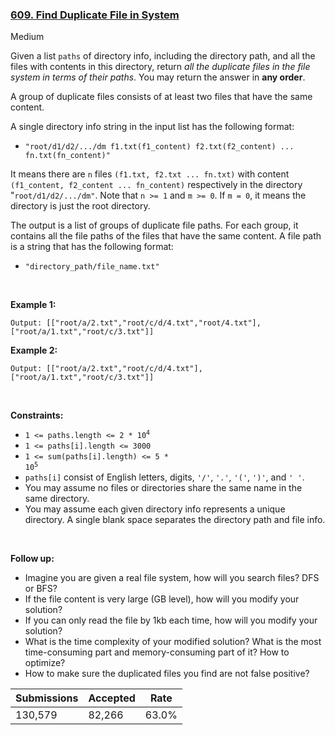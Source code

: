 ### [609. Find Duplicate File in System](https://leetcode.com/problems/find-duplicate-file-in-system)

Medium

Given a list `` paths `` of directory info, including the directory path, and all the files with contents in this directory, return _all the duplicate files in the file system in terms of their paths_. You may return the answer in __any order__.

A group of duplicate files consists of at least two files that have the same content.

A single directory info string in the input list has the following format:

*   `` "root/d1/d2/.../dm f1.txt(f1_content) f2.txt(f2_content) ... fn.txt(fn_content)" ``

It means there are `` n `` files `` (f1.txt, f2.txt ... fn.txt) `` with content `` (f1_content, f2_content ... fn_content) `` respectively in the directory "`` root/d1/d2/.../dm" ``. Note that `` n >= 1 `` and `` m >= 0 ``. If `` m = 0 ``, it means the directory is just the root directory.

The output is a list of groups of duplicate file paths. For each group, it contains all the file paths of the files that have the same content. A file path is a string that has the following format:

*   `` "directory_path/file_name.txt" ``

 

__Example 1:__

```Input: paths = ["root/a 1.txt(abcd) 2.txt(efgh)","root/c 3.txt(abcd)","root/c/d 4.txt(efgh)","root 4.txt(efgh)"]
Output: [["root/a/2.txt","root/c/d/4.txt","root/4.txt"],["root/a/1.txt","root/c/3.txt"]]
```

__Example 2:__

```Input: paths = ["root/a 1.txt(abcd) 2.txt(efgh)","root/c 3.txt(abcd)","root/c/d 4.txt(efgh)"]
Output: [["root/a/2.txt","root/c/d/4.txt"],["root/a/1.txt","root/c/3.txt"]]
```

 

__Constraints:__

*   <code>1 <= paths.length <= 2 * 10<sup>4</sup></code>
*   `` 1 <= paths[i].length <= 3000 ``
*   <code>1 <= sum(paths[i].length) <= 5 * 10<sup>5</sup></code>
*   `` paths[i] `` consist of English letters, digits, `` '/' ``, `` '.' ``, `` '(' ``, `` ')' ``, and `` ' ' ``.
*   You may assume no files or directories share the same name in the same directory.
*   You may assume each given directory info represents a unique directory. A single blank space separates the directory path and file info.

 

__Follow up:__

*   Imagine you are given a real file system, how will you search files? DFS or BFS?
*   If the file content is very large (GB level), how will you modify your solution?
*   If you can only read the file by 1kb each time, how will you modify your solution?
*   What is the time complexity of your modified solution? What is the most time-consuming part and memory-consuming part of it? How to optimize?
*   How to make sure the duplicated files you find are not false positive?

| Submissions    | Accepted     | Rate   |
| -------------- | ------------ | ------ |
| 130,579 | 82,266 | 63.0% |